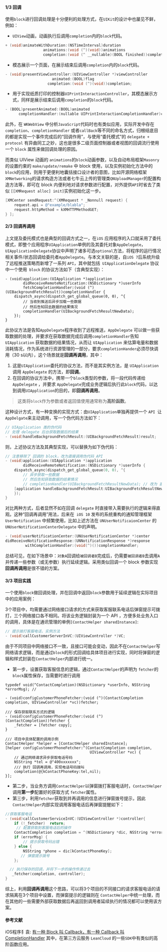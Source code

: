 #### 1/3 回调
使用```block```进行回调处理是十分便利的处理方式，在```UIKit```的设计中也屡见不鲜，例如：
- ```UIView```动画，动画执行后调用```completion```内的```block```代码。

```Objective-C
+ (void)animateWithDuration:(NSTimeInterval)duration
                 animations:(void (^)(void))animations
                 completion:(void (^ __nullable)(BOOL finished))completion;
```
- 模态展示一个页面，在展示结束后调用```completion```内的```block```代码。

```Objective-C
- (void)presentViewController:(UIViewController *)viewController
                     animated:(BOOL)flag
                   completion:(void (^)(void))completion;
```
- 用于实现纸质打印的控制器```UIPrintInteractionController```，其模态展示方式，同样是展示结束后调用```completion```的```block```代码。

```Objective-C
- (BOOL)presentAnimated:(BOOL)animated 
      completionHandler:(nullable UIPrintInteractionCompletionHandler)completion;
```

此外，在 ```WKWebView``` 中分析```JavaScript```代码时也有类似应用，实际开发中存在 ```completion```、```completionHandler``` 或者```callBack```等不同的命名方式，归根结底目的都是实现一个事件完成后的“回调作用”，与使用“委托模式”的 ```delegate + protocol``` 有异曲同工之妙，这也是很多二级页面控制器或者视图的回调流行使用一个 ```block``` 属性来做回调处理的原因。 

而类似 UIView 动画的 ```animations```的```block```动画参数，以及自动布局框架```Masonry``` 的设置约束的 ```make/update/remake``` 中 block 使用，以及实例初始化方法中的``` block```的应用，则用于更便利地囊括接口设计者的意图，比如开源网络框架```XMNetworking```的请求构造方法或者七牛云上传的管理类```QNUploadManager```的配置构造方法等，即可在 block 内便利地对请求参数进行配置，对外提供```API```时省去了类似 ```[[XMRequest alloc] init]```实例初始化这一步。
```Objective-C
[XMCenter sendRequest:^(XMRequest * _Nonnull request) {
    request.api = @"example/blabla";
    request.httpMethod = kXMHTTPMethodGET;
} ];
```
#### 2/3 回调再调用
上文提及委托模式也是典型的回调方式之一，在```iOS``` 应用程序的入口就采用了委托模式，即整个应用程序```UIApplication```单例的及其委托对象```AppDelegate```，```UIApplicationDelegate```协议中声明了诸多可选```optional```方法，将程序的运行情况相关事件/状态回调给委托者```AppDelegate```。与本文关联的是，自``` iOS 7 ```后系统升级了远程推送策略而新增了一系列 ```API```，其中就包括``` UIApplicationDelegate``` 协议中一个使用``` block``` 的协议方法如下（含典型实现）：
```Objecitve-C
- (void)application:(UIApplication *)application
        didReceiveRemoteNotification:(NSDictionary *)userInfo
        fetchCompletionHandler:(void (^)(UIBackgroundFetchResult))completionHandler {
    dispatch_async(dispatch_get_global_queue(0, 0), ^{
        // 当收到推送后异步加载一些数据
        // 然后告知回去数据的结果情况
        completionHandler(UIBackgroundFetchResultNewData);
    });
}
```
此协议方法是告知```AppDelegate```程序收到了远程推送，```AppDelegate``` 可以做一些获取数据的处理，并要求在获取数据完成后调用```completionHandler```告知 ```UIApplication``` 获取数据的结果情况，从而让 ```UIApplication``` 来估算电量和数据消耗情况，作为系统进行资源管理的一部分，要求```completionHander```必须尽快调用（30 s以内），这个场景就是**回调再调用**，其中：

1. 这是```UIApplication```委托的协议方法，而不是其实例方法，是 ```UIApplication```调用 ```AppDelegate``` 的方法，即**回调**。
2. 在回调的协议方法中，携带一个```block```类型的参数，将一段代码传递给 ```AppDelegate``` ，并要求 ```AppDelegate```完成业务逻辑后执行此```block```代码，以达到调用```UIApplication```的目的，即**回调再调用**。

> 这类将```block```作为参数或者返回值使用通常称为**高阶函数**。 

这种设计方式，有一种变换的实现方式：由```UIApplication```单独再提供一个 ```API ```让 ```AppDelgate```来主动调用，写一个伪代码方法如下：
```Objective-C
// UIApplication 类的伪代码
// 处理 delegate 后台获取数据后的结果
- (void)handleBackgroundFetchResult:(UIBackgroundFetchResult)result;
```
则，上述协议方法及其典型实现，可以替换为如下伪代码：
```Objective-C
// 注意移除了 回调的 block，改为直接调用伪代码 API
- (void)application:(UIApplication *)application
        didReceiveRemoteNotification:(NSDictionary *)userInfo {
    dispatch_async(dispatch_get_global_queue(0, 0), ^{
        // 异步获取一些数据
        // 然后告知获取数据的结果情况
        // completionHandler(UIBackgroundFetchResultNewData); // 改为 直接调用
    [application handleBackgroundFetchResult:UIBackgroundFetchResultNewData];
    });
}
```
对比两种方式，后者显然不如在回调 ```delegate``` 时直接带入需要执行的逻辑来得直观。这种“回调再调用”用法，后来在``` iOS 10``` 发布的系统重构的通知管理框架 ```UserNotification``` 中频繁使用，比如上述方法在 ```UNUserNotificaionCenter``` 的 ```UNUserNotificationCenterDelegate``` 中的声明。
```Objective-C
- (void)userNotificationCenter:(UNUserNotificationCenter *)center
didReceiveNotificationResponse:(UNNotificationResponse *)response
         withCompletionHandler:(void(^)())completionHandler;
```
总结可见，在如下场景中：```对象A```回调给```被回调者B```完成后，仍需要```被回调者B```去调用```A```并传递一些参数（或无参数）执行延续逻辑。采用类似回调一个 block 参数实现**回调再调用**是很不错的方案。

#### 3/3 项目实践
一个使用```block```做回调处理，并在回调中返回```block```参数用于延续逻辑在实际项目中的应用案例：

3个项目中，均需要通过网络接口请求的方式来获取客服联系电话后弹窗提示可拨打，三个网络接口各不相同。将该业务逻辑封装为一个 API ，方便多处业务入口的调用，具体是在通讯管理的单例``` [ContactHelper sharedInstance] ```:
```Objective-C
// 提示拨打客服电话，实例方法
- (void)callCustomerServerInVC:(UIViewController *)VC;
```
由于不同项目中网络接口不一致，且接口可能会变动，因此不在``` ContactHelper ```写网络请求逻辑，而是通过``` block ```的形式回调给具体项目进行实现，同时将弹窗的逻辑和样式封装在``` ContactHelper ```内部进行统一。

- 第一步，设置获取客服信息的逻辑，通过```ContactHelper```的声明为 ```fetcher```的```block```属性保存，当需要时进行调用

```
typedef void(^ContactCompletion)(NSDictionary *userInfo, NSString *errorMsg); // 

- (void)configCustomerPhoneFetcher:(void (^)(ContactCompletion completion, UIViewController *vc))fetcher;

/// 保存获取联系方式的逻辑
- (void)configCustomerPhoneFetcher:(void (^)(ContactCompletion))fetcher {
    _fetcher = [fetcher copy]; 
}

/// 项目中具体配置的调用示例
ContactHelper *helper = [ContactHelper sharedInstance];
[helper configCustomerPhoneFetcher:^(ContactCompletion completion, 
                                      UIViewController *vc) {
    // 通过网络请求异步获取电话号码
    NSString *tel = @"400xxxxxxx";
    /// 执行 回调再调用，实现电话号码拨叫
    completion(@{kContactPhoneKey:tel,nil);
}];
```
- 第二步，当业务方调用```ContactHelper```以弹窗拨打客服电话时，```ContactHelper```调用**第一步**配置好的获取方式 ```fetcher```属性。
- 第三步，利用```fetcher```获取到并再调用的信息进行弹窗拨号提示，因此```ContactHelper```内部实现调用客服电话后再弹窗提醒如下：

```Objective-C
//获取客服电话
- (void)callCustomerServiceInVC:(UIViewController *)controller{
    if (!_fetcher)  return;
     // 配置获取到客服电话后的操作
    ContactCompletion completion = ^(NSDictionary *dic, NSString *errorMsg){
    if (errorMsg) {
        // 提示获取号码出错
    } else {
        NSString *phone = dic[kContactPhoneKey];
       // 弹窗提示拨号
    };

  // 执行保存的回调，并将下一步的操作传递过去
   _fetcher(completion, controller);
}
```
综上，利用**回调再调用**这个思路，可以将3个项目的不同接口的请求客服电话的请求隔离在3个项目中设置，而弹窗提示的逻辑则在 ```ContactHelper```中统一处理，而在其他的一些需要外部获取数据后再返回到调用者延续执行的情况都可以使用该方案。

#### 参考文献
iOS程序犭袁:  [有一种 Block 叫 Callback，有一种 Callback 叫 CompletionHandler](http://www.jianshu.com/p/061c393d6c9d)
其中，在第三方云服务 ```LeanCloud``` 的一些```SDK```中有类似的高阶函数应用。
